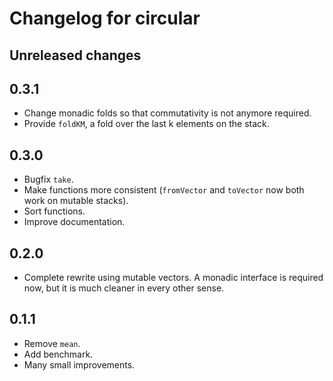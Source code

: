 
# Changelog for circular


## Unreleased changes


## 0.3.1

-   Change monadic folds so that commutativity is not anymore required.
-   Provide `foldKM`, a fold over the last k elements on the stack.


## 0.3.0

-   Bugfix `take`.
-   Make functions more consistent (`fromVector` and `toVector` now both work on
    mutable stacks).
-   Sort functions.
-   Improve documentation.


## 0.2.0

-   Complete rewrite using mutable vectors. A monadic interface is required now,
    but it is much cleaner in every other sense.


## 0.1.1

-   Remove `mean`.
-   Add benchmark.
-   Many small improvements.

